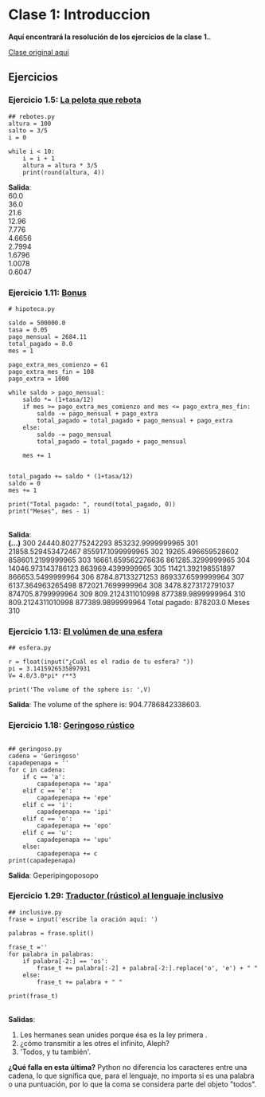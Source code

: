 

# Clase 1: Introduccion

**Aquí encontrará la resolución de los ejercicios de la clase 1.**. 

[Clase original aquí](https://github.com/python-unsam/UNSAM_2020c2_Python/blob/master/Notas/01_Introduccion/01_Python.md) 

## Ejercicios

### Ejercicio 1.5: [La pelota que rebota](https://github.com/python-unsam/UNSAM_2020c2_Python/blob/master/Notas/01_Introduccion/02_Hello_world.md#ejercicio-15-la-pelota-que-rebota)
```{python}
## rebotes.py
altura = 100
salto = 3/5
i = 0

while i < 10:
    i = i + 1
    altura = altura * 3/5
    print(round(altura, 4))
```


**Salida**:\
60.0 \
36.0 \
21.6 \
12.96 \
7.776 \
4.6656 \
2.7994 \
1.6796 \
1.0078 \
0.6047 


### Ejercicio 1.11: [Bonus](https://github.com/python-unsam/UNSAM_2020c2_Python/blob/master/Notas/01_Introduccion/03_Numeros.md#ejercicio-111-bonus)
```{python}
# hipoteca.py

saldo = 500000.0
tasa = 0.05
pago_mensual = 2684.11
total_pagado = 0.0
mes = 1

pago_extra_mes_comienzo = 61
pago_extra_mes_fin = 108
pago_extra = 1000

while saldo > pago_mensual:
    saldo *= (1+tasa/12) 
    if mes >= pago_extra_mes_comienzo and mes <= pago_extra_mes_fin:
        saldo -= pago_mensual + pago_extra
        total_pagado = total_pagado + pago_mensual + pago_extra
    else:
        saldo -= pago_mensual
        total_pagado = total_pagado + pago_mensual
        
    mes += 1
        
        
total_pagado += saldo * (1+tasa/12)
saldo = 0
mes += 1

print("Total pagado: ", round(total_pagado, 0))
print("Meses", mes - 1)

```
\
**Salida**:\
**(...)**
300 24440.802775242293 853232.9999999965
301 21858.529453472467 855917.1099999965
302 19265.496659528602 858601.2199999965
303 16661.659562276636 861285.3299999965
304 14046.973143786123 863969.4399999965
305 11421.392198551897 866653.5499999964
306 8784.87133271253 869337.6599999964
307 6137.364963265498 872021.7699999964
308 3478.8273172791037 874705.8799999964
309 809.2124311010998 877389.9899999964
310 809.2124311010998 877389.9899999964
Total pagado:  878203.0
Meses 310

### Ejercicio 1.13: [El volúmen de una esfera](https://github.com/python-unsam/UNSAM_2020c2_Python/blob/master/Notas/01_Introduccion/03_Numeros.md#ejercicio-113-el-vol%C3%BAmen-de-una-esfera)

```{python}
## esfera.py 

r = float(input("¿Cuál es el radio de tu esfera? "))
pi = 3.1415926535897931
V= 4.0/3.0*pi* r**3

print('The volume of the sphere is: ',V)
```

**Salida**: The volume of the sphere is: 904.7786842338603.

### Ejercicio 1.18: [Geringoso rústico](https://github.com/python-unsam/UNSAM_2020c2_Python/blob/master/Notas/01_Introduccion/04_Strings.md#ejercicio-118-geringoso-r%C3%BAstico)

```{python}

## geringoso.py
cadena = 'Geringoso'
capadepenapa = ''
for c in cadena:  
    if c == 'a':
        capadepenapa += 'apa'
    elif c == 'e':
        capadepenapa += 'epe'
    elif c == 'i':
        capadepenapa += 'ipi'
    elif c == 'o':
        capadepenapa += 'opo'
    elif c == 'u':
        capadepenapa += 'upu'
    else: 
        capadepenapa += c 
print(capadepenapa)
```

**Salida**: Geperipingoposopo

### Ejercicio 1.29: [Traductor (rústico) al lenguaje inclusivo](https://github.com/python-unsam/UNSAM_2020c2_Python/blob/master/Notas/01_Introduccion/05_Listas.md#ejercicio-129-traductor-r%C3%BAstico-al-lenguaje-inclusivo)

```{python}
## inclusive.py
frase = input('escribe la oración aquí: ')

palabras = frase.split()

frase_t =''
for palabra in palabras:  
    if palabra[-2:] == 'os':
        frase_t += palabra[:-2] + palabra[-2:].replace('o', 'e') + " "
    else:
        frase_t += palabra + " "

print(frase_t)

```
\
**Salidas**:
1. Les hermanes sean unides porque ésa es la ley primera .
2. ¿cómo transmitir a les otres el infinito, Aleph?
3. 'Todos, y tu también'. 


**¿Qué falla en esta última?**
Python no diferencia los caracteres entre una cadena, lo que significa que, para el lenguaje, no importa si es una palabra o una puntuación, por lo que la coma se considera parte del objeto "todos".



